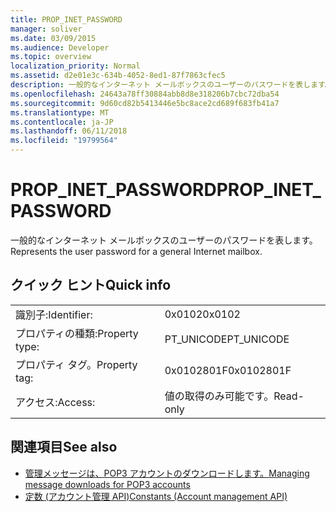 ```yaml
---
title: PROP_INET_PASSWORD
manager: soliver
ms.date: 03/09/2015
ms.audience: Developer
ms.topic: overview
localization_priority: Normal
ms.assetid: d2e01e3c-634b-4052-8ed1-87f7863cfec5
description: 一般的なインターネット メールボックスのユーザーのパスワードを表します。
ms.openlocfilehash: 24643a78ff30884abb8d8e318206b7cbc72dba54
ms.sourcegitcommit: 9d60cd82b5413446e5bc8ace2cd689f683fb41a7
ms.translationtype: MT
ms.contentlocale: ja-JP
ms.lasthandoff: 06/11/2018
ms.locfileid: "19799564"
---
```

# <a name="propinetpassword"></a><span data-ttu-id="37cc9-103">PROP_INET_PASSWORD</span><span class="sxs-lookup"><span data-stu-id="37cc9-103">PROP_INET_PASSWORD</span></span>

<span data-ttu-id="37cc9-104">一般的なインターネット メールボックスのユーザーのパスワードを表します。</span><span class="sxs-lookup"><span data-stu-id="37cc9-104">Represents the user password for a general Internet mailbox.</span></span>
  
## <a name="quick-info"></a><span data-ttu-id="37cc9-105">クイック ヒント</span><span class="sxs-lookup"><span data-stu-id="37cc9-105">Quick info</span></span>

|||
|:-----|:-----|
|<span data-ttu-id="37cc9-106">識別子:</span><span class="sxs-lookup"><span data-stu-id="37cc9-106">Identifier:</span></span>  <br/> |<span data-ttu-id="37cc9-107">0x0102</span><span class="sxs-lookup"><span data-stu-id="37cc9-107">0x0102</span></span>  <br/> |
|<span data-ttu-id="37cc9-108">プロパティの種類:</span><span class="sxs-lookup"><span data-stu-id="37cc9-108">Property type:</span></span>  <br/> |<span data-ttu-id="37cc9-109">PT_UNICODE</span><span class="sxs-lookup"><span data-stu-id="37cc9-109">PT_UNICODE</span></span>|<span data-ttu-id="37cc9-110">SECURE_FLAG</span><span class="sxs-lookup"><span data-stu-id="37cc9-110">SECURE_FLAG</span></span>  <br/> |
|<span data-ttu-id="37cc9-111">プロパティ タグ。</span><span class="sxs-lookup"><span data-stu-id="37cc9-111">Property tag:</span></span>  <br/> |<span data-ttu-id="37cc9-112">0x0102801F</span><span class="sxs-lookup"><span data-stu-id="37cc9-112">0x0102801F</span></span>  <br/> |
|<span data-ttu-id="37cc9-113">アクセス:</span><span class="sxs-lookup"><span data-stu-id="37cc9-113">Access:</span></span>  <br/> |<span data-ttu-id="37cc9-114">値の取得のみ可能です。</span><span class="sxs-lookup"><span data-stu-id="37cc9-114">Read-only</span></span>  <br/> |
   
## <a name="see-also"></a><span data-ttu-id="37cc9-115">関連項目</span><span class="sxs-lookup"><span data-stu-id="37cc9-115">See also</span></span>

- [<span data-ttu-id="37cc9-116">管理メッセージは、POP3 アカウントのダウンロードします。</span><span class="sxs-lookup"><span data-stu-id="37cc9-116">Managing message downloads for POP3 accounts</span></span>](managing-message-downloads-for-pop3-accounts.md) 
- [<span data-ttu-id="37cc9-117">定数 (アカウント管理 API)</span><span class="sxs-lookup"><span data-stu-id="37cc9-117">Constants (Account management API)</span></span>](constants-account-management-api.md)

